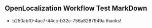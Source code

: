 ## OpenLocalization Workflow Test MarkDown
* b250abf0-4ac7-44cc-b32c-756a8287949a thanks!

<!--HONumber=Aug16_HO1-->


